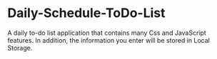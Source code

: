 # Daily-Schedule-ToDo-List
A daily to-do list application that contains many Css and JavaScript features. In addition, the information you enter will be stored in Local Storage.
